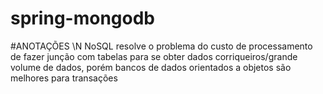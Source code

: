 # spring-mongodb

#ANOTAÇÕES \N
NoSQL resolve o problema do custo de processamento de fazer junção com tabelas para se obter dados corriqueiros/grande volume de dados, porém bancos de dados orientados a objetos são melhores para transações